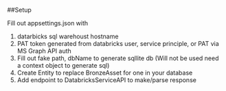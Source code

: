 ##Setup

Fill out appsettings.json with
1) datarbicks sql warehoust hostname
2) PAT token generated from databricks user, service principle, or PAT via MS Graph API auth
3) Fill out fake path, dbName to generate sqllite db (Will not be used need a context object to generate sql)
4) Create Entity to replace BronzeAsset for one in your database
5) Add endpoint to DatabricksServiceAPI to make/parse response
